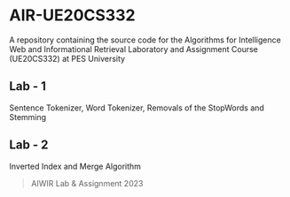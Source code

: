 # AIR-UE20CS332

A repository containing the source code for the Algorithms for Intelligence Web and Informational Retrieval Laboratory and Assignment Course (UE20CS332) at PES University

## Lab - 1
Sentence Tokenizer, Word Tokenizer, Removals of the StopWords and Stemming

## Lab - 2
Inverted Index and Merge Algorithm

> AIWIR Lab & Assignment 2023
